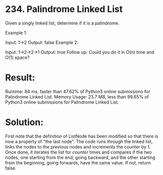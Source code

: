 # 234. Palindrome Linked List

Given a singly linked list, determine if it is a palindrome.

Example 1:

Input: 1->2
Output: false
Example 2:

Input: 1->2->2->1
Output: true
Follow up:
Could you do it in O(n) time and O(1) space?

# Result:

Runtime: 84 ms, faster than 47.62% of Python3 online submissions for Palindrome Linked List.
Memory Usage: 23.7 MB, less than 99.65% of Python3 online submissions for Palindrome Linked List.

# Solution:

First note that the definition of ListNode has been modified so that there is now a property of "the last node". The code runs through the linked list, links the nodes to the previous nodes and increments the counter by 1. Once done, it iterates the list for _counter_ times and compares if the two nodes, one starting from the end, going backward, and the other starting from the beginning, going forwards, have the same value. If not, return false.
